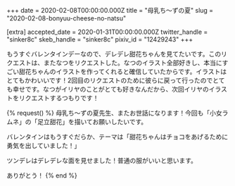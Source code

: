+++
date = 2020-02-08T00:00:00.000Z
title = "母乳ち〜ずの夏"
slug = "2020-02-08-bonyuu-cheese-no-natsu"

[extra]
accepted_date = 2020-01-31T00:00:00.000Z
twitter_handle = "sinker8c"
skeb_handle = "sinker8c"
pixiv_id = "12429243"
+++

もうすぐバレンタインデーなので、デレデレ甜花ちゃんを見てたいです。このリクエストは、またなつをリクエストした。なつのイラスト全部好きし、本当にすごい甜花ちゃんのイラストを作ってくれると確信していたからです。イラストはとてもかわいいです！2回目のリクエストのために彼らに戻って行ったのでとても幸せです。なつがイリヤのことがとても好きなんだから、次回イリヤのイラストをリクエストするつもりです！

{% request() %}
母乳ち〜ずの夏先生、またお世話になります！今回も「小女ラムネ」の「足立甜花」を描いてお願いしたいです。

バレンタインはもうすぐだらか、テーマは「甜花ちゃんはチョコをあげるために勇気を出していました！」

ツンデレはデレデレな面を見せました！普通の服がいいと思います。

ありがとう！
{% end %}

